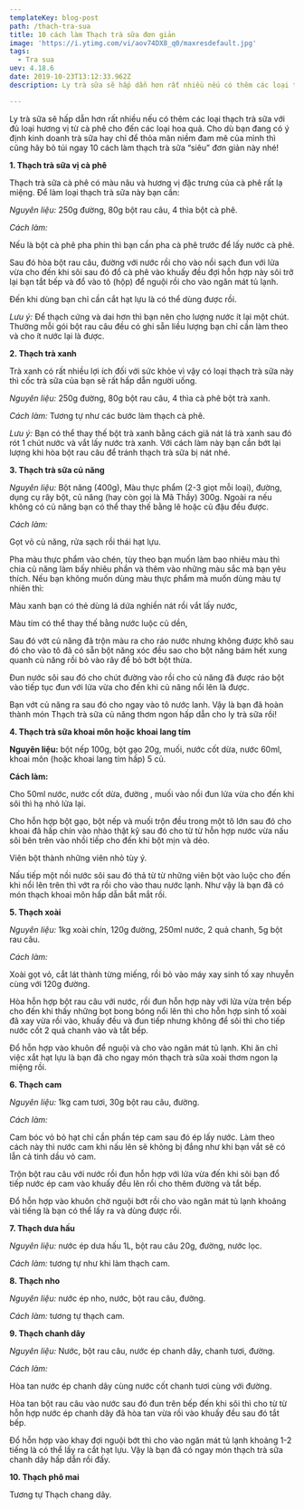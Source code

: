 ```yaml
---
templateKey: blog-post
path: /thach-tra-sua
title: 10 cách làm Thạch trà sữa đơn giản
image: 'https://i.ytimg.com/vi/aov74DX8_q0/maxresdefault.jpg' 
tags:
  - Tra sua
uev: 4.18.6
date: 2019-10-23T13:12:33.962Z
description: Ly trà sữa sẽ hấp dẫn hơn rất nhiều nếu có thêm các loại thạch trà sữa với đủ loại hương vị từ cà phê cho đến các loại hoa quả.

---
```



Ly trà sữa sẽ hấp dẫn hơn rất nhiều nếu có thêm các loại thạch trà sữa với đủ loại hương vị từ cà phê cho đến các loại hoa quả. Cho dù bạn đang có ý định kinh doanh trà sữa hay chỉ để thỏa mãn niềm đam mê của mình thì cũng hãy bỏ túi ngay 10 cách làm thạch trà sữa “siêu” đơn giản này nhé!


**1. Thạch trà sữa vị cà phê**

Thạch trà sữa cà phê có màu nâu và hương vị đặc trưng của cà phê rất lạ miệng. Để làm loại thạch trà sữa này bạn cần:

*Nguyên liệu:* 250g đường, 80g bột rau câu, 4 thìa bột cà phê.

*Cách làm:*

Nếu là bột cà phê pha phin thì bạn cần pha cà phê trước để lấy nước cà phê.

Sau đó hòa bột rau câu, đường với nước rồi cho vào nồi sạch đun với lửa vừa cho đến khi sôi sau đó đổ cà phê vào khuấy đều đợi hỗn hợp này sôi trở lại bạn tắt bếp và đổ vào tô (hộp) để nguội rồi cho vào ngăn mát tủ lạnh.

Đến khi dùng bạn chỉ cần cắt hạt lựu là có thể dùng được rồi.

*Lưu ý:* Để thạch cứng và dai hơn thì bạn nên cho lượng nước ít lại một chút. Thường mỗi gói bột rau câu đều có ghi sẵn liều lượng bạn chỉ cần làm theo và cho ít nước lại là được.

**2. Thạch trà xanh**

Trà xanh có rất nhiều lợi ích đối với sức khỏe vì vậy có loại thạch trà sữa này thì cốc trà sữa của bạn sẽ rất hấp dẫn người uống.

*Nguyên liệu:* 250g đường, 80g bột rau câu, 4 thìa cà phê bột trà xanh.

*Cách làm:* Tương tự như các bước làm thạch cà phê.

*Lưu ý:* Bạn có thể thay thế bột trà xanh bằng cách giã nát lá trà xanh sau đó rót 1 chút nước và vắt lấy nước trà xanh. Với cách làm này bạn cần bớt lại lượng khi hòa bột rau câu để tránh thạch trà sữa bị nát nhé.

**3. Thạch trà sữa củ năng**

*Nguyên liệu:* Bột năng (400g), Màu thực phẩm (2-3 giọt mỗi loại), đường, dụng cụ rây bột, củ năng (hay còn gọi là Mã Thầy) 300g. Ngoài ra nếu không có củ năng bạn có thể thay thế bằng lê hoặc củ đậu đều được.

*Cách làm:*

Gọt vỏ củ năng, rửa sạch rồi thái hạt lựu.

Pha màu thực phẩm vào chén, tùy theo bạn muốn làm bao nhiêu màu thì chia củ năng làm bấy nhiêu phần và thêm vào những màu sắc mà bạn yêu thích. Nếu bạn không muốn dùng màu thực phẩm mà muốn dùng màu tự nhiên thì:

Màu xanh bạn có thẻ dùng lá dứa nghiền nát rồi vắt lấy nước,

Màu tím có thể thay thế bằng nước luộc củ dền,


Sau đó vớt củ năng đã trộn màu ra cho ráo nước nhưng không được khô sau đó cho vào tô đã có sẵn bột năng xóc đều sao cho bột năng bám hết xung quanh củ năng rồi bỏ vào rây để bỏ bớt bột thừa.

Đun nước sôi sau đó cho chút đường vào rồi cho củ năng đã được ráo bột vào tiếp tục đun với lửa vừa cho đến khi củ năng nổi lên là được.

Bạn vớt củ năng ra sau đó cho ngay vào tô nước lanh. Vậy là bạn đã hoàn thành món Thạch trà sữa củ năng thơm ngon hấp dẫn cho ly trà sữa rồi!

**4. Thạch trà sữa khoai môn hoặc khoai lang tím**

**Nguyên liệu:** bột nếp 100g, bột gạo 20g, muối, nước cốt dừa, nước 60ml, khoai môn (hoặc khoai lang tím hấp) 5 củ.

**Cách làm:**

Cho 50ml nước, nước cốt dừa, đường , muối vào nồi đun lửa vừa cho đến khi sôi thì hạ nhỏ lửa lại.

Cho hỗn hợp bột gạo, bột nếp và muối trộn đều trong một tô lớn sau đó cho khoai đã hấp chín vào nhào thật kỹ sau đó cho từ từ hỗn hợp nước vừa nấu sôi bên trên vào nhồi tiếp cho đến khi bột mịn và dẻo.

Viên bột thành những viên nhỏ tùy ý.

Nấu tiếp một nồi nước sôi sau đó thả từ từ những viên bột vào luộc cho đến khi nổi lên trên thì vớt ra rồi cho vào thau nước lạnh. Như vậy là bạn đã có món thạch khoai môn hấp dẫn bắt mắt rồi.

**5. Thạch xoài**

*Nguyên liệu:* 1kg xoài chín, 120g đường, 250ml nước, 2 quả chanh, 5g bột rau câu.

*Cách làm:*

Xoài gọt vỏ, cắt lát thành từng miếng, rồi bỏ vào máy xay sinh tố xay nhuyễn cùng với 120g đường.

Hòa hỗn hợp bột rau câu với nước, rồi đun hỗn hợp này với lửa vừa trên bếp cho đến khi thấy những bọt bong bóng nổi lên thì cho hỗn hợp sinh tố xoài đã xay vừa rồi vào, khuấy đều và đun tiếp nhưng không để sôi thì cho tiếp nước cốt 2 quả chanh vào và tắt bếp.

Đổ hỗn hợp vào khuôn để nguội và cho vào ngăn mát tủ lạnh. Khi ăn chỉ việc xắt hạt lựu là bạn đã cho ngay món thạch trà sữa xoài thơm ngon lạ miệng rồi.

**6. Thạch cam**

*Nguyên liệu:* 1kg cam tươi, 30g bột rau câu, đường.

*Cách làm:*

Cam bóc vỏ bỏ hạt chỉ cần phần tép cam sau đó ép lấy nước. Làm theo cách này thì nước cam khi nấu lên sẽ không bị đắng như khi bạn vắt sẽ có lẫn cả tinh dầu vỏ cam.

Trộn bột rau câu với nước rồi đun hỗn hợp với lửa vừa đến khi sôi bạn đổ tiếp nước ép cam vào khuấy đều lên rồi cho thêm đường và tắt bếp.

Đổ hỗn hợp vào khuôn chờ nguội bớt rồi cho vào ngăn mát tủ lạnh khoảng vài tiếng là bạn có thể lấy ra và dùng được rồi.

**7. Thạch dưa hấu**

*Nguyên liệu:* nước ép dưa hấu 1L, bột rau câu 20g, đường, nước lọc.

*Cách làm:* tương tự như khi làm thạch cam.

**8. Thạch nho**

*Nguyên liệu:* nước ép nho, nước, bột rau câu, đường.

*Cách làm:* tương tự thạch cam.

**9. Thạch chanh dây**

*Nguyên liệu:* Nước, bột rau câu, nước ép chanh dây, chanh tươi, đường.

*Cách làm:*

Hòa tan nước ép chanh dây cùng nước cốt chanh tươi cùng với đường.

Hòa tan bột rau câu vào nước sau đó đun trên bếp đến khi sôi thì cho từ từ hỗn hợp nước ép chanh dây đã hòa tan vừa rồi vào khuấy đều sau đó tắt bếp.

Đổ hỗn hợp vào khay đợi nguội bớt thì cho vào ngăn mát tủ lạnh khoảng 1-2 tiếng là có thể lấy ra cắt hạt lựu. Vậy là bạn đã có ngay món thạch trà sữa chanh dây hấp dẫn rồi đấy.

**10. Thạch phô mai**

Tương tự Thạch chang dây.